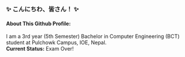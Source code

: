 ### ✨ こんにちわ、皆さん！ ✨

#### About This Github Profile:
I am a 3rd year (5th Semester) Bachelor in Computer Engineering (BCT) student at Pulchowk Campus, IOE, Nepal.\
**Current Status:** Exam Over!

